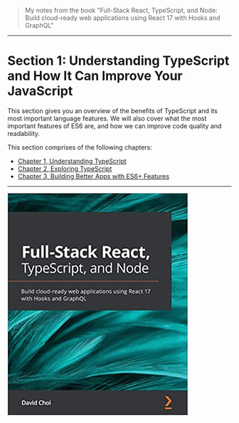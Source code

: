> My notes from the book "Full-Stack React, TypeScript, and Node: Build cloud-ready web applications using React 17 with Hooks and GraphQL"

***

# Section 1: Understanding TypeScript and How It Can Improve Your JavaScript

This section gives you an overview of the benefits of TypeScript and its most important language features. We will also cover what the most important features of ES6 are, and how we can improve code quality and readability.

This section comprises of the following chapters:
- [Chapter 1, Understanding TypeScript](https://github.com/alanapapa/HandsOnTypeScript/tree/master/Chap1)
- [Chapter 2, Exploring TypeScript](https://github.com/alanapapa/HandsOnTypeScript/tree/master/Chap2)
- [Chapter 3, Building Better Apps with ES6+ Features](https://github.com/alanapapa/HandsOnTypeScript/tree/master/Chap3)

***


![book](./book.jpg)